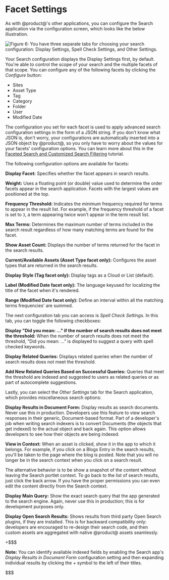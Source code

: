 # Facet Settings

As with @product@'s other applications, you can configure the Search application
via the configuration screen, which looks like the below illustration. 

![Figure 6: You have three separate tabs for choosing your search configuration: *Display Settings*, *Spell Check Settings*, and *Other Settings*.](../../../images/faceted-search-configuration.png)

Your Search configuration displays the Display Settings first, by default.
You're able to control the scope of your search and the multiple facets of that
scope. You can configure any of the following facets by clicking the *Configure*
button:

- Sites
- Asset Type
- Tag
- Category
- Folder
- User
- Modified Date

<!-- Why bother with the JSON bit? -->
The configuration you set for each facet is used to apply advanced search
configuration settings in the form of a JSON string. If you don't know what JSON
is, don't worry, your configurations are automatically inserted into a JSON
object by @product@, so you only have to worry about the values for your facets'
configuration options. You can learn more about this in the
[Faceted Search and Customized Search Filtering](/develop/tutorials/-/knowledge_base/6-2/faceted-search-and-customized-search-filtering)
tutorial. 

<!-- Should this be a reference article? -->
The following configuration options are available for facets:

**Display Facet:** Specifies whether the facet appears in search results. 

**Weight:** Uses a floating point (or double) value used to determine the order
facets appear in the search application. Facets with the largest values are
positioned at the top.

<!-- Display Frequencies is what they're calling this now -->
**Frequency Threshold:** Indicates the minimum frequency required for terms to
appear in the result list. For example, if the frequency threshold of a facet is
set to `3`, a term appearing twice won't appear in the term result list.

**Max Terms:** Determines the maximum number of terms included in the search
result regardless of how many matching terms are found for the facet.

**Show Asset Count:** Displays the number of terms returned for the facet in
the search results.

**Current/Available Assets (Asset Type facet only):** Configures the asset types
that are returned in the search results.

**Display Style (Tag facet only):** Display tags as a Cloud or List (default).

**Label (Modified Date facet only):** The language keyused for localizing the
title of the facet when it's rendered.

**Range (Modified Date facet only):** Define an interval within all the
matching terms frequencies' are summed.

The next configuration tab you can access is *Spell Check Settings*. In this
tab, you can toggle the following checkboxes:

**Display "Did you mean: ..." if the number of search results does not meet
the threshold:** When the number of search results does not meet the threshold,
"Did you mean: ..." is displayed to suggest a query with spell checked keywords.

**Display Related Queries:** Displays related queries when the number of
search results does not meet the threshold.

**Add New Related Queries Based on Successful Queries:** Queries that meet the
threshold are indexed and suggested to users as related queries or as part of
autocomplete suggestions.

Lastly, you can select the *Other Settings* tab for the Search application,
which provides miscellaneous search options:

**Display Results in Document Form:** Display results as search documents. Never use this in production. Developers
use this feature to view search responses in their generic, Document-based
format. Part of a developer's job when writing search indexers is to convert
Documents (the objects that get indexed) to the actual object and back again.
This option allows developers to see how their objects are being indexed. 

<!--Different term used in new search results-->
**View in Context:** When an asset is clicked, show it in the app to which it
belongs. For example, if you click on a Blogs Entry in the search results,
you'll be taken to the page where the blog is posted. Note that you will no
longer be in the search context when you click on a search result. 

The alternative behavior is to be show a snapshot of the content without leaving
the Search portlet context. To go back to the list of search results, just click
the back arrow. If you have the proper permissions you can even edit the content
directly from the Search context.
<!-- Not working right now 5/17/17. Clicking back clears the search results. -->

<!-- Not available in Search Bar or Search Results as of 5/17/17 -->
**Display Main Query:** Show the exact search query that the app generated to
the search engine. Again, never use this in production; this is for development
purposes only. 

**Display Open Search Results:** Shows results from third party Open Search
plugins, if they are installed. This is for backward compatibility only:
developers are encouraged to re-design their search code, and then custom assets
are aggregated with native @product@ assets seamlessly. 

+$$$

**Note:** You can identify available indexed fields by enabling the Search app's
*Display Results in Document Form* configuration setting and then expanding
individual results by clicking the *+* symbol to the left of their titles.

$$$

<!-- All of the JSON information that was documented here was removed, since
it's no longer necessary. JSON syntax has been abstracted away from users, so
this information was no longer relevant. The removed information may be useful
for the faceted-search-and-customized-search-filtering tutorial. For reference,
the JSON info in this section was removed as part of LRDOCS-2108. -Cody -->
